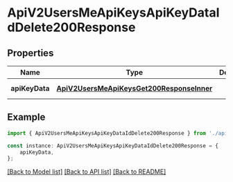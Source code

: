 # ApiV2UsersMeApiKeysApiKeyDataIdDelete200Response


## Properties

Name | Type | Description | Notes
------------ | ------------- | ------------- | -------------
**apiKeyData** | [**ApiV2UsersMeApiKeysGet200ResponseInner**](ApiV2UsersMeApiKeysGet200ResponseInner.md) |  | [default to undefined]

## Example

```typescript
import { ApiV2UsersMeApiKeysApiKeyDataIdDelete200Response } from './api';

const instance: ApiV2UsersMeApiKeysApiKeyDataIdDelete200Response = {
    apiKeyData,
};
```

[[Back to Model list]](../README.md#documentation-for-models) [[Back to API list]](../README.md#documentation-for-api-endpoints) [[Back to README]](../README.md)

